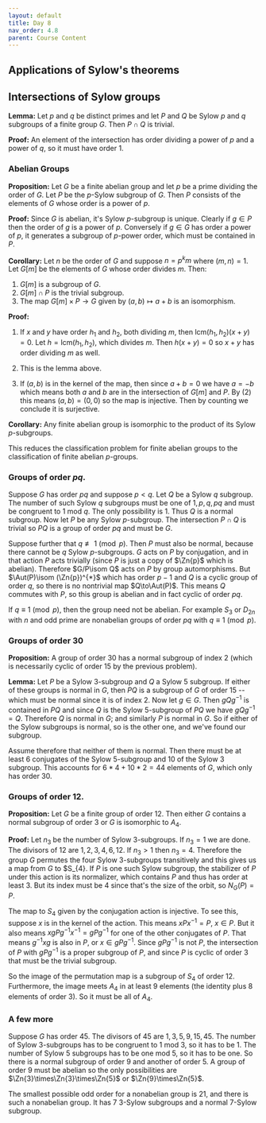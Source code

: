 ```yaml
---
layout: default
title: Day 8
nav_order: 4.8
parent: Course Content
---
```


## Applications of Sylow's theorems

## Intersections of Sylow groups

**Lemma:** Let $p$ and $q$ be distinct primes and let $P$ and $Q$ be  Sylow $p$ and $q$ subgroups
of a finite group $G$. Then $P\cap Q$ is trivial.

**Proof:** An element of the intersection has order dividing a power of $p$ and a power of $q$,
so it must have order $1$.

### Abelian Groups

**Proposition:** Let $G$ be a finite abelian group and let $p$ be a prime dividing the order of $G$.
Let $P$ be the $p$-Sylow subgroup of $G$.  Then $P$ consists of the elements of $G$ whose order is a power of $p$.

**Proof:** Since $G$ is abelian, it's Sylow $p$-subgroup is unique. Clearly if $g\in P$ then the order
of $g$ is a power of $p$. Conversely if $g\in G$ has order a power of $p$, it generates a subgroup of $p$-power order, which must be contained in $P$. 

**Corollary:** Let $n$ be the order of $G$ and suppose $n=p^km$ where $(m,n)=1$.  Let $G[m]$ be
the elements of $G$ whose order divides $m$.  Then:

1. $G[m]$ is a subgroup of $G$.
2. $G[m]\cap P$ is the trivial subgroup. 
3. The map $G[m]\times P\to G$ given by $(a,b)\mapsto a+b$ is an isomorphism.

**Proof:** 

1. If $x$ and $y$ have order $h_1$ and $h_2$, both dividing $m$, then $\mathrm{lcm}(h_1,h_2)(x+y)=0$.  Let $h=\mathrm{lcm}(h_1,h_2)$, which divides $m$.  Then $h(x+y)=0$ so  $x+y$ has order dividing $m$ as well. 

2. This is the lemma above. 

3. If $(a,b)$ is in the kernel of the map, then since $a+b=0$ we have $a=-b$ which means both $a$
and $b$ are in the intersection of $G[m]$ and $P$.  By (2) this means $(a,b)=(0,0)$ so the map is injective. Then by counting we conclude it is surjective.  

**Corollary:** Any finite abelian group is isomorphic to the product of its Sylow $p$-subgroups.

This reduces the classification problem for finite abelian groups to the classification of finite abelian $p$-groups.

### Groups of order $pq$.

Suppose $G$ has order $pq$ and suppose $p\lt q$.  Let $Q$ be a Sylow $q$ subgroup. The number of such 
Sylow $q$ subgroups must be one of $1,p,q,pq$ and must be congruent to $1$ mod $q$.  The only possibility
is $1$.  Thus $Q$ is a normal subgroup.  Now let $P$ be any Sylow $p$-subgroup.  The intersection $P\cap Q$ is trivial so $PQ$ is a group of order $pq$ and must be $G$. 

Suppose further that $q\not\equiv 1\pmod{p}$.  Then $P$ must also be normal, because there cannot be $q$ Sylow $p$-subgroups.   $G$ acts on $P$
by conjugation, and in that action $P$ acts trivially (since $P$ is just a copy of $\Zn{p}$ which is
abelian).  Therefore $G/P\isom Q$ acts on $P$ by group automorphisms.  But $\Aut(P)\isom (\Zn{p})^{*}$
which has order $p-1$ and $Q$ is a cyclic group of order $q$, so there is no nontrivial map $Q\to\Aut(P)$. 
This means $Q$ commutes with $P$, so this group is abelian and in fact cyclic of order $pq$.

If $q\equiv 1\pmod{p}$, then the group need not be abelian.  For example $S_{3}$ or $D_{2n}$
with $n$ and odd prime are nonabelian groups of order $pq$ with $q\equiv 1\pmod{p}$. 

### Groups of order 30

**Proposition:** A group of order $30$ has a normal subgroup of index $2$ (which is necessarily cyclic of order $15$
by the previous problem).

**Lemma:** Let $P$ be a Sylow $3$-subgroup and $Q$ a Sylow $5$ subgroup.  If either of these groups is normal in $G$, then $PQ$ is a subgroup of $G$ of order $15$ -- which must be normal since it is of index $2$.  Now let $g\in G$.  Then $gQg^{-1}$ is contained in $PQ$ and since $Q$ is the Sylow $5$-subgroup of $PQ$ we have $gQg^{-1}=Q$.  Therefore $Q$ is normal in $G$; and similarly $P$ is normal in $G$.  So if either of the Sylow subgroups is normal, so is the other one, and we've found our subgroup.  

Assume therefore that neither of them is normal.  Then there must be at least $6$ conjugates of the Sylow 
$5$-subgroup and $10$ of the Sylow $3$ subgroup.  This accounts for $6*4+10*2=44$ elements of $G$, which
only has order $30$.  

### Groups of order $12$. 

**Proposition:** Let $G$ be a finite group of order $12$.  Then either $G$ contains
a normal subgroup of order $3$ or $G$ is isomorphic to $A_4$.

**Proof:** Let $n_{3}$ be the number of Sylow $3$-subgroups.  If $n_3=1$ we are done.
The divisors of $12$ are $1,2,3,4,6,12$.  If $n_3\gt 1$ then $n_3=4$.  Therefore the
group $G$ permutes the four Sylow $3$-subgroups transitively and this gives us a map
from $G$ to $S_{4}.  If $P$ is one such Sylow subgroup, the stabilizer of $P$ under this action is its normalizer, which contains
$P$ and thus has order at least $3$.  But its index must be $4$ since that's the size
of the orbit, so $N_{G}(P)=P$. 

The map to $S_{4}$ given by the conjugation action is injective.  To see this, suppose $x$ is
in the kernel of the action.  This means $xPx^{-1}=P$, $x\in P$.  But it also means $xgPg^{-1}x^{-1}=gPg^{-1}$ for one of the other conjugates of $P$.  That means $g^{-1}xg$ is also in $P$,
or $x\in gPg^{-1}$.  Since $gPg^{-1}$ is not $P$, the intersection of $P$ with $gPg^{-1}$ is a proper
subgroup of $P$, and since $P$ is cyclic of order $3$ that must be the trivial subgroup.

So the image of the permutation map is a subgroup of $S_{4}$ of order $12$. Furthermore,
the image meets $A_{4}$ in at least $9$ elements (the identity plus 8 elements of order 3). So it must be all of $A_4$. 

### A few more

Suppose $G$ has order $45$.  The divisors of $45$ are $1,3,5,9,15,45$.  The number of Sylow $3$-subgroups
has to be congruent to $1$ mod $3$, so it has to be $1$.  The number of Sylow $5$ subgroups has to be one mod $5$, so it has to be one.  So there is a normal subgroup of order $9$ and another of order $5$.
A group of order $9$ must be abelian so the only possibilities are $\Zn{3}\times\Zn{3}\times\Zn{5}$
or $\Zn{9}\times\Zn{5}$. 

The smallest possible odd order for a nonabelian group is $21$, and there is such a nonabelian group.
It has $7$ $3$-Sylow subgroups and a normal $7$-Sylow subgroup.  









